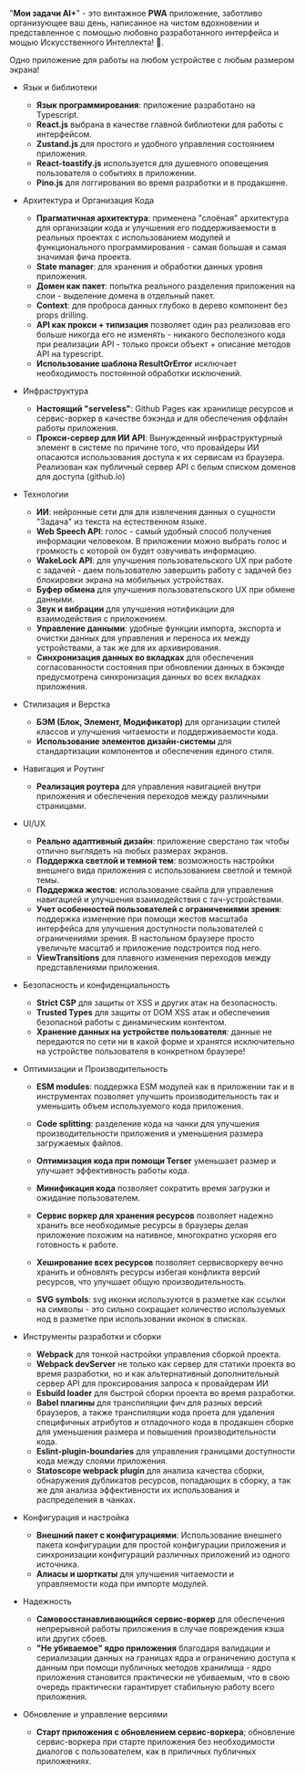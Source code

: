"**Мои задачи AI+**" - это винтажное **PWA** приложение, заботливо организующее ваш день, написанное на чистом вдохновении и представленное с помощью любовно разработанного интерфейса и мощью Искусственного Интеллекта! 💯.

Одно приложение для работы на любом устройстве с любым размером экрана!

*   Язык и библиотеки
    
    *   **Язык программирования**: приложение разработано на Typescript.
    *   **React.js** выбрана в качестве главной библиотеки для работы с интерфейсом.
    *   **Zustand.js** для простого и удобного управления состоянием приложения.
    *   **React-toastify.js** используется для душевного оповещения пользователя о событиях в приложении.
    *   **Pino.js** для логгирования во время разработки и в продакшене.
*   Архитектура и Организация Кода
    
    *   **Прагматичная архитектура**: применена "слоёная" архитектура для организации кода и улучшения его поддерживаемости в реальных проектах с использованием модулей и функционального программирования - самая большая и самая значимая фича проекта.
    *   **State manager**: для хранения и обработки данных уровня приложения.
    *   **Домен как пакет**: попытка реального разделения приложения на слои - выделение домена в отдельный пакет.
    *   **Context**: для проброса данных глубоко в дерево компонент без props drilling.
    *   **API как прокси + типизация** позволяет один раз реализовав его больше никогда его не изменять - никакого бесполезного кода при реализации API - только прокси объект + описание методов API на typescript.
    *   **Использование шаблона ResultOrError** исключает необходимость постоянной обработки исключений.
*   Инфраструктура
    
    *   **Настоящий "serveless"**: Github Pages как хранилище ресурсов и сервис-воркер в качестве бэкэнда и для обеспечения оффлайн работы приложения.
    *   **Прокси-сервер для ИИ API**: Вынужденный инфраструктурный элемент в системе по причине того, что провайдеры ИИ опасаются использования доступа к их сервисам из браузера. Реализован как публичный сервер API с белым списком доменов для доступа (github.io)
*   Технологии
    
    *   **ИИ**: нейронные сети для для извлечения данных о сущности "Задача" из текста на естественном языке.
    *   **Web Speech API**: голос - самый удобный способ получения информации человеком. В приложении можно выбрать голос и громкость с которой он будет озвучивать информацию.
    *   **WakeLock API**: для улучшения пользовательского UX при  работе с задачей - даем пользователю завершить работу с задачей без блокировки экрана на мобильных устройствах.
    *   **Буфер обмена** для улучшения пользовательского UX при обмене данными.
    *   **Звук и вибрации** для улучшения нотификации для взаимодействия с приложением.
    *   **Управление данными**: удобные функции импорта, экспорта и очистки данных для управления и переноса их между устройствами, а так же для их архивирования.
    *   **Синхронизация данных во вкладках** для обеспечения согласованности состояния при обновлении данных в бэкэнде предусмотрена синхронизация данных во всех вкладках приложения.
*   Стилизация и Верстка
    
    *   **БЭМ (Блок, Элемент, Модификатор)** для организации стилей классов и улучшения читаемости и поддерживаемости кода.
    *   **Использование элементов дизайн-системы** для стандартизации компонентов и обеспечения единого стиля.
*   Навигация и Роутинг
    
    *   **Реализация роутера** для управления навигацией внутри приложения и обеспечения переходов между различными страницами.
*   UI/UX
    
    *   **Реально адаптивный дизайн**: приложение сверстано так чтобы отлично выглядеть на любых размерах экранов.
    *   **Поддержка светлой и темной тем**: возможность настройки внешнего вида приложения с использованием светлой и темной темы.
    *   **Поддержка жестов**: использование свайпа для управления навигацией и улучшения взаимодействия с тач-устройствами.
    *   **Учет особенностей пользователей с ограничениями зрения**: поддержка изменение при помощи жестов масштаба интерфейса для улучшения доступности пользователей с ограничениями зрения. В настольном браузере просто увеличьте масштаб и приложение подстроится под него.
    *   **ViewTransitions** для плавного изменения переходов между представлениями приложения.
*   Безопасность и конфиденциальность
    
    *   **Strict CSP** для защиты от XSS и других атак на безопасность.
    *   **Trusted Types** для защиты от DOM XSS атак и обеспечения безопасной работы с динамическим контентом.
    *   **Хранение данных на устройстве пользователя**: данные не передаются по сети ни в какой форме и хранятся исключительно на устройстве пользователя в конкретном браузере!
*   Оптимизации и Производительность
    
    *   **ESM modules**: поддержка ESM модулей как в приложении так и в инструментах позволяет улучшить производительность так и уменьшить объем используемого кода приложения.
    
    *   **Code splitting**: разделение кода на чанки для улучшения производительности приложения и уменьшения размера загружаемых файлов.
    
    *   **Оптимизация кода при помощи Terser** уменьшает размер и улучшает эффективность работы кода.
    
    *   **Минификация кода** позволяет сократить время загрузки и ожидание пользователем.
    
    *   **Сервис воркер для хранения ресурсов** позволяет надежно хранить все необходимые ресурсы в браузеры делая приложение похожим на нативное, многократно ускоряя его готовность к работе.
    
    *   **Хеширование всех ресурсов** позволяет сервисворкеру вечно хранить и обновлять ресурсы избегая конфликта версий ресурсов, что улучшает общую производительность.
    
    *   **SVG symbols**: svg иконки используются в разметке как ссылки на символы - это сильно сокращает количество используемых нод в разметке при использовании иконок в списках.
*   Инструменты разработки и сборки
    
    *   **Webpack** для тонкой настройки управления сборкой проекта.
    *   **Webpack devServer** не только как сервер для статики проекта во время разработки, но и как альтернативный дополнительный сервер API для проксирования запроса к провайдерам ИИ
    *   **Esbuild loader** для быстрой сборки проекта во время разработки.
    *   **Babel плагины** для транспиляции фич для разных версий браузеров, а также транспиляции кода проета для удаления специфичных атрибутов и отладочного кода в продакшен сборке для уменьшения размера и повышения производительности кода.
    *   **Eslint-plugin-boundaries** для управления границами доступности кода между слоями приложения.
    *   **Statoscope webpack plugin** для анализа качества сборки, обнаружения дубликатов ресурсов, попадающих в сборку, а так же для анализа эффективности их использования и распределения в чанках.
*   Конфигурация и настройка
    
    *   **Внешний пакет с конфигурациями**: Использование внешнего пакета конфигурации для простой конфигурации приложения и синхронизации конфигураций различных приложений из одного источника.
    *   **Алиасы и шорткаты** для улучшения читаемости и управляемости кода при импорте модулей.
*   Надежность
    
    *   **Самовосстанавливающийся сервис-воркер** для обеспечения непрерывной работы приложения в случае повреждения кэша или других сбоев.
    *   **"Не убиваемое" ядро приложения** благодаря валидации и сериализации данных на границах ядра и ограничению доступа к данным при помощи публичных методов хранилища - ядро приложения становится практически не убиваемым, что в свою очередь практически гарантирует стабильную работу всего приложения.
*   Обновление и управление версиями
    
    *   **Старт приложения с обновлением сервис-воркера**; обновление сервис-воркера при старте приложения без необходимости диалогов с пользователем, как в приличных публичных приложениях.